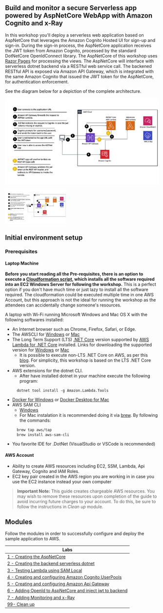 ## Build and monitor a secure Serverless app powered by AspNetCore WebApp with Amazon Cognito and x-Ray

In this workshop you'll deploy a serverless web application based on AspNetCore that leverages the Amazon Cognito Hosted UI for sign-up and sign-in. During the sign-in process, the AspNetCore application receives the JWT token from Amazon Cognito, processed by the standard DotNetCore OpenIdConnect library. The AspNetCore of this workshop uses [Razor Pages](https://docs.microsoft.com/en-us/aspnet/core/razor-pages/) for processing the views. The AspNetCore will interface with serverless dotnet backend via a RESTful web service call. The backened RESTful API is exposed via Amazon API Gateway, which is integrated with the same Amazon Cognito that issued the JWT token for the AspNetCore, for authentication enforcement.  

See the diagram below for a depiction of the complete architecture.

![AspNetCore WebApp Architecture](images/diagram.jpeg)

<img src="images/diagram.jpeg" alt="drawing" width="200"/>

## Initial environment setup

### Prerequisites

#### Laptop Machine

**Before you start reading all the Pre-requisites, there is an option to execute a [Cloudformation script](cfn-templates/webdevbox.yml), which installs all the software required into an EC2 Windows Server for following the workshop.** This is a perfect option if you don't have much time or just lazy to install all the software required. The cloudformation could be executed multiple time in one AWS Account, but this approach is not the ideal for running the workshop as the attendees can accidentally change someone's resources.

A laptop with Wi-Fi running Microsoft Windows and Mac OS X with the following softwares installed:
- An Internet browser such as Chrome, Firefox, Safari, or Edge.
- The AWSCLI for [Windows](https://docs.aws.amazon.com/cli/latest/userguide/install-windows.html) or [Mac](https://docs.aws.amazon.com/cli/latest/userguide/install-macos.html)
- The Long Term Support (LTS) [.NET Core](https://dotnet.microsoft.com/platform/support/policy/dotnet-core) version supported by [AWS Lambda for .NET Core](https://github.com/aws/aws-lambda-dotnet) installed. Links for downloading the supported version for [Windows](https://download.visualstudio.microsoft.com/download/pr/29f92590-ac92-45f0-99e8-e60c767dc4e9/ddc1014a788613364b5308d6c49db3db/dotnet-sdk-2.1.801-win-x64.exe) or [Mac](https://download.visualstudio.microsoft.com/download/pr/3998e58a-46dd-4f9c-a0e2-d17309de20fb/d694ddf3d8f99e8dee928e0b46f15084/dotnet-sdk-2.1.802-osx-x64.pkg)
  - It is possible to execute non-LTS .NET Core on AWS, as per this [blog](https://aws.amazon.com/blogs/developer/announcing-amazon-lambda-runtimesupport/). For simplicity, this workshop is based on the LTS .NET Core version.
- AWS extensions for the dotnet CLI.
  - After have installed dotnet in your machine execute the following program:
  ```
    dotnet tool install -g Amazon.Lambda.Tools
  ```
- [Docker for Windows](https://docs.docker.com/docker-for-windows/install/) or [Docker Desktop for Mac](https://docs.docker.com/docker-for-mac/install/)
- AWS SAM CLI
  - [Windows](https://github.com/awslabs/aws-sam-cli/releases/latest/download/AWS_SAM_CLI_64_PY3.msi)
  - For Mac instalation it is recommended doing it via [brew](https://brew.sh/). By following the commands:
  ```
    brew tap aws/tap
    brew install aws-sam-cli
  ```
- You favorite IDE for .DotNet (VisualStudio or VSCode is recommended)

#### AWS Account
- Ability to create AWS resources including EC2, SSM, Lambda, Api Gateway, Cognito and IAM Roles.
- EC2 key pair created in the AWS region you are working in in case you use the EC2 instance instead your own computer

> **Important Note:** This guide creates chargeable AWS resources. You may wish to remove these resources upon completion of the guide to avoid incurring future charges to your account. To do this, be sure to follow the instructions in *Clean up* module.

## Modules

Follow the modules in order to successfully configure and deploy the sample application to AWS.

| Labs |
| ------------- |
| [1 - Creating the AspNetCore](lab-1-aspnetcore/) |
| [2 - Creating the backend serverless dotnet](lab-2-backend/) |
| [3 - Testing Lambda using SAM Local](lab-3-samlocal/) |
| [4 - Creating and configuring Amazon Cognito UserPools](lab-4-cognitouserpools/) |
| [5 - Creating and configuring Amazon Api Gateway](lab-5-apigateway/) |
| [6 - Adding OpenId to AspNetCore and inject jwt to backend](lab-6-jwttoken/) |
| [7 - Adding Monitoring and x-Ray](lab-7-monitoring/) |
| [99- Clean up](lab-99-clean-up/) |